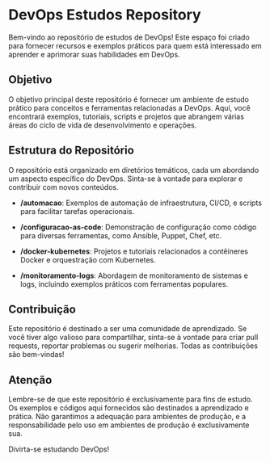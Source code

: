 # DevOps Estudos Repository

Bem-vindo ao repositório de estudos de DevOps! Este espaço foi criado para fornecer recursos e exemplos práticos para quem está interessado em aprender e aprimorar suas habilidades em DevOps.

## Objetivo

O objetivo principal deste repositório é fornecer um ambiente de estudo prático para conceitos e ferramentas relacionadas a DevOps. Aqui, você encontrará exemplos, tutoriais, scripts e projetos que abrangem várias áreas do ciclo de vida de desenvolvimento e operações.

## Estrutura do Repositório

O repositório está organizado em diretórios temáticos, cada um abordando um aspecto específico do DevOps. Sinta-se à vontade para explorar e contribuir com novos conteúdos.

- **/automacao**: Exemplos de automação de infraestrutura, CI/CD, e scripts para facilitar tarefas operacionais.

- **/configuracao-as-code**: Demonstração de configuração como código para diversas ferramentas, como Ansible, Puppet, Chef, etc.

- **/docker-kubernetes**: Projetos e tutoriais relacionados a contêineres Docker e orquestração com Kubernetes.

- **/monitoramento-logs**: Abordagem de monitoramento de sistemas e logs, incluindo exemplos práticos com ferramentas populares.

## Contribuição

Este repositório é destinado a ser uma comunidade de aprendizado. Se você tiver algo valioso para compartilhar, sinta-se à vontade para criar pull requests, reportar problemas ou sugerir melhorias. Todas as contribuições são bem-vindas!

## Atenção

Lembre-se de que este repositório é exclusivamente para fins de estudo. Os exemplos e códigos aqui fornecidos são destinados a aprendizado e prática. Não garantimos a adequação para ambientes de produção, e a responsabilidade pelo uso em ambientes de produção é exclusivamente sua.

Divirta-se estudando DevOps!


